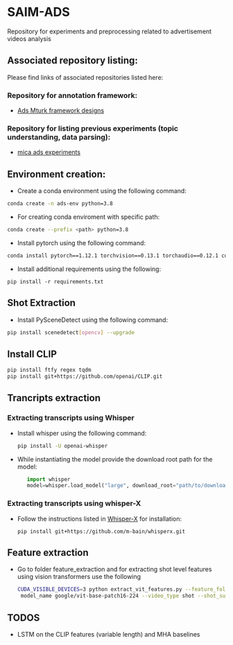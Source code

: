 # SAIM-ADS
Repository for experiments and preprocessing related to advertisement videos analysis

## Associated repository listing:

Please find links of associated repositories listed here:
### Repository for annotation framework:

* [Ads Mturk framework designs](https://github.com/usc-sail/mica-ads-Mturk-experiments)

### Repository for listing previous experiments (topic understanding, data parsing):

* [mica ads experiments](https://github.com/usc-sail/mica-ads-experiments)

## Environment creation:

* Create a conda environment using the following command:

```bash
conda create -n ads-env python=3.8
```

* For creating conda enviroment with specific path:

```bash
conda create --prefix <path> python=3.8
```

* Install pytorch using the following command:

```bash
conda install pytorch==1.12.1 torchvision==0.13.1 torchaudio==0.12.1 cudatoolkit=11.3 -c pytorch
```
* Install additional requirements using the following:

```
pip install -r requirements.txt
```

## Shot Extraction

* Install PySceneDetect using the following command:

```bash
pip install scenedetect[opencv] --upgrade
```

## Install CLIP 

```bash
pip install ftfy regex tqdm
pip install git+https://github.com/openai/CLIP.git
```

## Trancripts extraction 

### Extracting transcripts using Whisper 

* Install whisper using the following command:
   ```bash
   pip install -U openai-whisper
   ```
* While instantiating the model provide the download root path for the model:
   ```python 
      import whisper 
      model=whisper.load_model("large", download_root="path/to/download/model")
   ```

### Extracting transcripts using whisper-X 

* Follow the instructions listed in [Whisper-X](https://github.com/m-bain/whisperX) for installation:

   ```
   pip install git+https://github.com/m-bain/whisperx.git
   ```

## Feature extraction 

* Go to folder feature_extraction and for extracting shot level features using vision transformers use the following 

   ```bash
   CUDA_VISIBLE_DEVICES=3 python extract_vit_features.py --feature_folder <destination vit features> --video_folder <base folder containing the shots> --   
    model_name google/vit-base-patch16-224 --video_type shot --shot_subfolder <type of shot here>
   ```

## TODOS

* LSTM on the CLIP features (variable length) and MHA baselines









